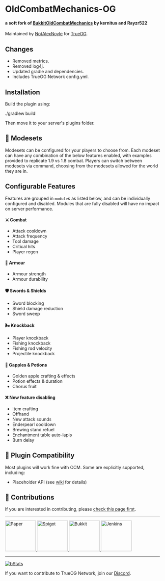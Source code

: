 <!--
     This Source Code Form is subject to the terms of the Mozilla Public
     License, v. 2.0. If a copy of the MPL was not distributed with this
     file, You can obtain one at https://mozilla.org/MPL/2.0/.
-->

# OldCombatMechanics-OG
#### a soft fork of [BukkitOldCombatMechanics](https://github.com/kernitus/BukkitOldCombatMechanics) by kernitus and Rayzr522
Maintained by [NotAlexNoyle](https://github.com/NotAlexNoyle/) for [TrueOG](https://true-og.net).

## Changes
- Removed metrics.
- Removed log4j.
- Updated gradle and dependencies.
- Includes TrueOG Network config.yml.

## Installation
Build the plugin using:

./gradlew build

Then move it to your server's plugins folder.

## 🧰 Modesets
Modesets can be configured for your players to choose from. Each modeset can have any combination of the below features enabled, with examples provided to replicate 1.9 vs 1.8 combat. Players can switch between modesets via command, choosing from the modesets allowed for the world they are in.

## Configurable Features
Features are grouped in `module`s as listed below, and can be individually configured and disabled. Modules that are fully disabled will have no impact on server performance.

#### ⚔ Combat
- Attack cooldown
- Attack frequency
- Tool damage
- Critical hits
- Player regen

#### 🤺 Armour
- Armour strength
- Armour durability

#### 🛡 Swords & Shields
- Sword blocking
- Shield damage reduction
- Sword sweep

#### 🌬 Knockback
- Player knockback
- Fishing knockback
- Fishing rod velocity
- Projectile knockback

#### 🧙 Gapples & Potions
- Golden apple crafting & effects
- Potion effects & duration
- Chorus fruit

#### ❌ New feature disabling
- Item crafting
- Offhand
- New attack sounds
- Enderpearl cooldown
- Brewing stand refuel
- Enchantment table auto-lapis
- Burn delay

## 🔌 Plugin Compatibility
Most plugins will work fine with OCM. Some are explicitly supported, including:
- Placeholder API (see [wiki](https://github.com/kernitus/BukkitOldCombatMechanics/wiki/PlaceholderAPI) for details)

## 🤝 Contributions

If you are interested in contributing, please [check this page first](.github/CONTRIBUTING.md).
<hr/>

<a href="https://hangar.papermc.io/kernitus/OldCombatMechanics">
    <img src="res/paper.png" alt="Paper" height="100">
</a>
<a href="https://www.spigotmc.org/resources/19510/">
    <img src="res/spigot.png" alt="Spigot" height="100">
</a>
<a href="https://dev.bukkit.org/projects/oldcombatmechanics">
    <img src="res/bukkit.png" alt="Bukkit" height="100">
</a>
<a href="https://ci.rayzr.dev/job/OldCombatMechanics/">
    <img src="res/jenkins.png" alt="Jenkins" height="100">
</a>

<hr/>


<a href="https://bstats.org/plugin/bukkit/OldCombatMechanics">
    <img src="https://bstats.org/signatures/bukkit/OldCombatMechanics.svg" alt="bStats">
</a>

If you want to contribute to TrueOG Network, join our [Discord](https://discord.gg/ma9pMYpBU6).
